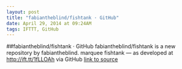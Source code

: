 ```yaml
---
layout: post
title: "fabiantheblind/fishtank · GitHub"
date: April 29, 2014 at 09:24AM
tags: IFTTT, GitHub
---
```

##fabiantheblind/fishtank · GitHub
fabiantheblind/fishtank is a new repository by fabiantheblind. marquee fishtank — as developed at http://ift.tt/1fLLOAh via GitHub
[link to source](http://ift.tt/1iwEcBB) 

